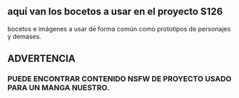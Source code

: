 ## aquí van los bocetos a usar en el proyecto S126
bocetos e imágenes a usar de forma común como prototipos de personajes y demases.

## ADVERTENCIA
### PUEDE ENCONTRAR CONTENIDO NSFW DE PROYECTO USADO PARA UN MANGA NUESTRO.

